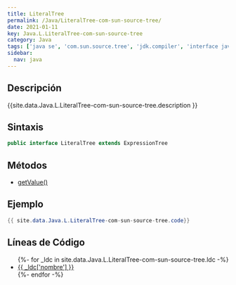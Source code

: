 ```yaml
---
title: LiteralTree
permalink: /Java/LiteralTree-com-sun-source-tree/
date: 2021-01-11
key: Java.L.LiteralTree-com-sun-source-tree
category: Java
tags: ['java se', 'com.sun.source.tree', 'jdk.compiler', 'interface java', 'Java 1.6']
sidebar: 
  nav: java
---
```


## Descripción
{{site.data.Java.L.LiteralTree-com-sun-source-tree.description }}

## Sintaxis
~~~java
public interface LiteralTree extends ExpressionTree
~~~

## Métodos
* [getValue()](/Java/LiteralTree-com-sun-source-tree/getValue)

## Ejemplo
~~~java
{{ site.data.Java.L.LiteralTree-com-sun-source-tree.code}}
~~~

## Líneas de Código
<ul>
{%- for _ldc in site.data.Java.L.LiteralTree-com-sun-source-tree.ldc -%}
   <li>
       <a href="{{_ldc['url'] }}">{{ _ldc['nombre'] }}</a>
   </li>
{%- endfor -%}
</ul>
